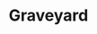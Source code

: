 ---
layout: prefab
title: Graveyard
data_file: Graveyard
parent: Prefabs
nav_exclude: true
search_exclude: false
---